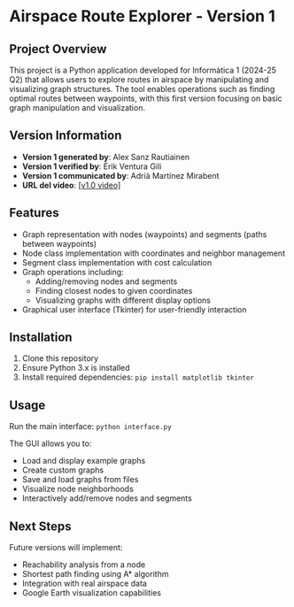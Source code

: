 # Airspace Route Explorer - Version 1

## Project Overview
This project is a Python application developed for Informàtica 1 (2024-25 Q2) that allows users to explore routes in airspace by manipulating and visualizing graph structures. The tool enables operations such as finding optimal routes between waypoints, with this first version focusing on basic graph manipulation and visualization.

## Version Information
- **Version 1 generated by**: Alex Sanz Rautiainen
- **Version 1 verified by**: Èrik Ventura Gili
- **Version 1 communicated by**: Adrià Martínez Mirabent
- **URL del video**: [\[v1.0 video\]](https://drive.google.com/file/d/1TY6gZ1HVyyH9sAXLi-84-uuZzb7kLN3E/view?usp=drive_link)

## Features
- Graph representation with nodes (waypoints) and segments (paths between waypoints)
- Node class implementation with coordinates and neighbor management
- Segment class implementation with cost calculation
- Graph operations including:
  - Adding/removing nodes and segments
  - Finding closest nodes to given coordinates
  - Visualizing graphs with different display options
- Graphical user interface (Tkinter) for user-friendly interaction

## Installation
1. Clone this repository
2. Ensure Python 3.x is installed
3. Install required dependencies: ``` pip install matplotlib tkinter ```

## Usage
Run the main interface:
    ```
    python interface.py
    ```

The GUI allows you to:
- Load and display example graphs
- Create custom graphs
- Save and load graphs from files
- Visualize node neighborhoods
- Interactively add/remove nodes and segments

## Next Steps
Future versions will implement:
- Reachability analysis from a node
- Shortest path finding using A* algorithm
- Integration with real airspace data
- Google Earth visualization capabilities